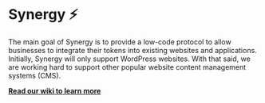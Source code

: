 # Synergy ⚡️
The main goal of Synergy is to provide a low-code protocol to allow businesses to integrate their tokens into existing websites and applications. Initially, Synergy will only support WordPress websites. With that said, we are working hard to support other popular website content management systems (CMS).

**[Read our wiki to learn more](https://github.com/subx-finance-lab/synergy/wiki)**